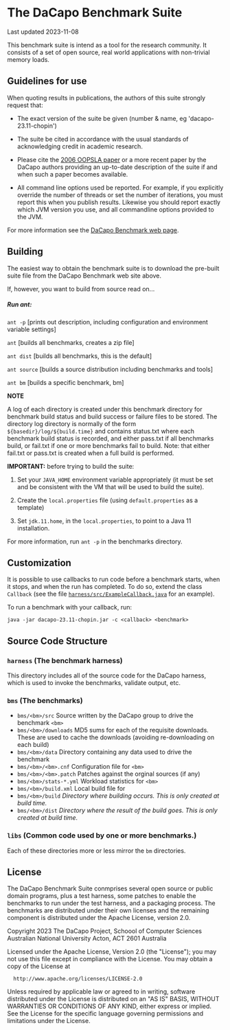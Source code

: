 # The DaCapo Benchmark Suite

Last updated 2023-11-08

This benchmark suite is intend as a tool for the research community.
It consists of a set of open source, real world applications with
non-trivial memory loads.


## Guidelines for use

When quoting results in publications, the authors of this suite
strongly request that:

* The exact version of the suite be given (number & name, eg 'dacapo-23.11-chopin')

* The suite be cited in accordance with the usual standards of acknowledging credit in academic research.

* Please cite the [2006 OOPSLA paper](http://doi.acm.org/10.1145/1167473.1167488) or a more recent paper by the DaCapo authors providing an up-to-date description of the suite if and when such a paper becomes available.

* All command line options used be reported.  For example, if you explicitly override the number of threads or set the number of iterations, you must report this when you publish results.  Likewise you should report exactly which JVM version you use, and all commandline options provided to the JVM.

For more information see the [DaCapo Benchmark web page](http://dacapobench.org).


## Building

The easiest way to obtain the benchmark suite is to download the pre-built suite file from the DaCapo Benchmark web site above.

If, however, you want to build from source read on...

##### Run ant:

`ant -p`      [prints out description, including configuration and environment variable settings]

`ant`         [builds all benchmarks, creates a zip file]

`ant dist`    [builds all benchmarks, this is the default]

`ant source`  [builds a source distribution including benchmarks and tools]

`ant bm`      [builds a specific benchmark, bm]

**NOTE**

A log of each directory is created under this benchmark directory
for benchmark build status and build success or failure files
to be stored.  The directory log directory is normally of the
form
`${basedir}/log/${build.time}`
and contains status.txt where each benchmark build status is recorded,
and either pass.txt if all benchmarks build, or fail.txt if one or
more benchmarks fail to build. Note: that either fail.txt or pass.txt
is created when a full build is performed.

**IMPORTANT:** before trying to build the suite:

1. Set your `JAVA_HOME` environment variable appropriately (it must be set and be consistent with the VM that will be used to build the suite).

2. Create the `local.properties` file (using `default.properties` as a template)
   
3. Set `jdk.11.home`, in the `local.properties`, to point to a Java 11 installation.


For more information, run `ant -p` in the benchmarks directory.

## Customization

It is possible to use callbacks to run code before a benchmark starts, when it stops, and when the run has completed.
To do so, extend the class `Callback` (see the file [`harness/src/ExampleCallback.java`](https://github.com/dacapobench/dacapobench/blob/main/benchmarks/harness/src/ExampleCallback.java) for an example).

To run a benchmark with your callback, run:

    java -jar dacapo-23.11-chopin.jar -c <callback> <benchmark>

## Source Code Structure

### `harness` (The benchmark harness)

This directory includes all of the source code for the DaCapo harness, which is used to invoke the benchmarks, validate output, etc.

	
### `bms` (The benchmarks)

* `bms/<bm>/src` Source written by the DaCapo group to drive the benchmark `<bm>`
* `bms/<bm>/downloads`	MD5 sums for each of the requisite downloads.  These are used to cache the downloads (avoiding re-downloading on each build)
* `bms/<bm>/data` Directory containing any data used to drive the benchmark
* `bms/<bm>/<bm>.cnf`	Configuration file for `<bm>`
* `bms/<bm>/<bm>.patch`	Patches against the orginal sources (if any)
* `bms/<bm>/stats-*.yml`	Workload statistics for `<bm>`
* `bms/<bm>/build.xml`	Local build file for <bm>
* `bms/<bm>/build` _Directory where building occurs.  This is only created at build time._
* `bms/<bm>/dist` _Directory where the result of the build goes.  This is only created at build time._


### `libs` (Common code used by one or more benchmarks.)

Each of these directories more or less mirror the `bm` directories.


## License

The DaCapo Benchmark Suite conmprises several open source or public
domain programs, plus a test harness, some patches to enable the
benchmarks to run under the test harness, and a packaging process. The
benchmarks are distributed under their own licenses and the remaining
component is distributed under the Apache License, version 2.0.

   Copyright 2023 The DaCapo Project,
   Schoool of Computer Sciences
   Australian National University
   Acton, ACT 2601
   Australia

   Licensed under the Apache License, Version 2.0 (the "License");
   you may not use this file except in compliance with the License.
   You may obtain a copy of the License at

      http://www.apache.org/licenses/LICENSE-2.0

   Unless required by applicable law or agreed to in writing, software
   distributed under the License is distributed on an "AS IS" BASIS,
   WITHOUT WARRANTIES OR CONDITIONS OF ANY KIND, either express or implied.
   See the License for the specific language governing permissions and
   limitations under the License.

